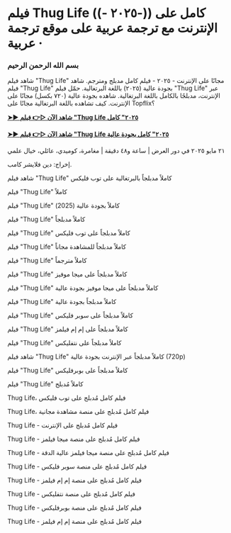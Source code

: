 # فيلم Thug Life ((- ٢٠٢٥-)) كامل على الإنترنت مع ترجمة عربية على موقع ترجمة عربية ·


### **بسم الله الرحمن الرحيم**

شاهد فيلم "Thug Life" مجانًا على الإنترنت - ٢٠٢٥ - فيلم كامل مدبلج ومترجم. شاهد فيلم "Thug Life" بجودة عالية (٢٠٢٥) باللغة البرتغالية. حمّل فيلم "Thug Life" عبر الإنترنت، مدبلجًا بالكامل باللغة البرتغالية. شاهده بجودة عالية (٧٢٠ بكسل) مجانًا على الإنترنت. كيف تشاهده باللغة البرتغالية مجانًا على Topflix؟

**[➤► شاهد الآن ▷👉 فيلم "Thug Life ٢٠٢٥" كامل](https://playmov.fun/ar/movie/1045021/thug-life?huB)**

**[➤► شاهد الآن ▷👉 فيلم "Thug Life ٢٠٢٥" كامل بجودة عالية](https://playmov.fun/ar/movie/1045021/thug-life?huB)**

٢١ مايو ٢٠٢٥ في دور العرض | ساعة و٤٨ دقيقة | مغامرة، كوميدي، عائلي، خيال علمي

إخراج: دين فلايشر كامب.

شاهد فيلم "Thug Life" كاملاً مدبلجاً بالبرتغالية على توب فليكس

فيلم "Thug Life" كاملاً

فيلم "Thug Life" كاملاً بجودة عالية (2025)

فيلم "Thug Life" كاملاً مدبلجاً

فيلم "Thug Life" كاملاً مدبلجاً على توب فليكس

فيلم "Thug Life" كاملاً مدبلجاً للمشاهدة مجاناً

فيلم "Thug Life" كاملاً مترجماً

فيلم "Thug Life" كاملاً مدبلجاً على ميجا موفيز

فيلم "Thug Life" كاملاً مدبلجاً على ميجا موفيز بجودة عالية

فيلم "Thug Life" كاملاً مدبلجاً بجودة عالية

فيلم "Thug Life" كاملاً مدبلجاً على سوبر فليكس

فيلم "Thug Life" كاملاً مدبلجاً على إم إم فيلمز

فيلم "Thug Life" كاملاً مدبلجاً على نتفليكس

شاهد فيلم "Thug Life" كاملاً مدبلجاً عبر الإنترنت بجودة عالية (720p)

فيلم "Thug Life" كاملاً مدبلجاً على بوبرفليكس

فيلم "Thug Life" كاملاً مُدبلج

Thug Life، فيلم كامل مُدبلج على توب فليكس

Thug Life، فيلم كامل مُدبلج على منصة مشاهدة مجانية

Thug Life - فيلم كامل مُدبلج على الإنترنت

Thug Life - فيلم كامل مُدبلج على منصة ميجا فيلمز

Thug Life - فيلم كامل مُدبلج على منصة ميجا فيلمز عالية الدقة

Thug Life - فيلم كامل مُدبلج على منصة سوبر فليكس

Thug Life - فيلم كامل مُدبلج على منصة إم إم فيلمز

Thug Life - فيلم كامل مُدبلج على منصة نتفليكس

Thug Life - فيلم كامل مُدبلج على منصة بوبرفليكس

Thug Life - فيلم كامل مُدبلج على منصة إم إم فيلمز
